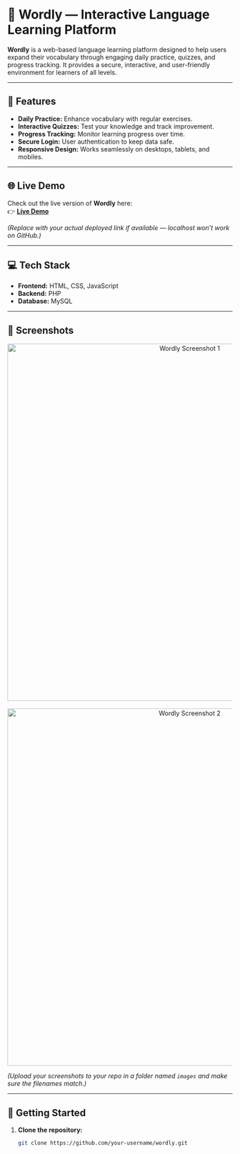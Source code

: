 # 🧠 Wordly — Interactive Language Learning Platform

**Wordly** is a web-based language learning platform designed to help users expand their vocabulary through engaging daily practice, quizzes, and progress tracking. It provides a secure, interactive, and user-friendly environment for learners of all levels.

---

## 🌟 Features

- **Daily Practice:** Enhance vocabulary with regular exercises.  
- **Interactive Quizzes:** Test your knowledge and track improvement.  
- **Progress Tracking:** Monitor learning progress over time.  
- **Secure Login:** User authentication to keep data safe.  
- **Responsive Design:** Works seamlessly on desktops, tablets, and mobiles.  

---

## 🌐 Live Demo

Check out the live version of **Wordly** here:  
👉 [**Live Demo**](http://localhost/project_root/public/login.php)

*(Replace with your actual deployed link if available — localhost won’t work on GitHub.)*

---

## 💻 Tech Stack

- **Frontend:** HTML, CSS, JavaScript  
- **Backend:** PHP  
- **Database:** MySQL  

---

## 📸 Screenshots

<p align="center">
  <img src="./images/Screenshot1.png" alt="Wordly Screenshot 1" width="800"/>
  <br><br>
  <img src="./images/Screenshot2.png" alt="Wordly Screenshot 2" width="800"/>
</p>

*(Upload your screenshots to your repo in a folder named `images` and make sure the filenames match.)*

---

## 🚀 Getting Started

1. **Clone the repository:**
   ```bash
   git clone https://github.com/your-username/wordly.git


